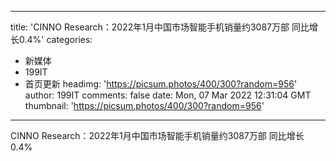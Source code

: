 
---
title: 'CINNO Research：2022年1月中国市场智能手机销量约3087万部  同比增长0.4%'
categories: 
 - 新媒体
 - 199IT
 - 首页更新
headimg: 'https://picsum.photos/400/300?random=956'
author: 199IT
comments: false
date: Mon, 07 Mar 2022 12:31:04 GMT
thumbnail: 'https://picsum.photos/400/300?random=956'
---

<div>   
CINNO Research：2022年1月中国市场智能手机销量约3087万部  同比增长0.4%  
</div>
            